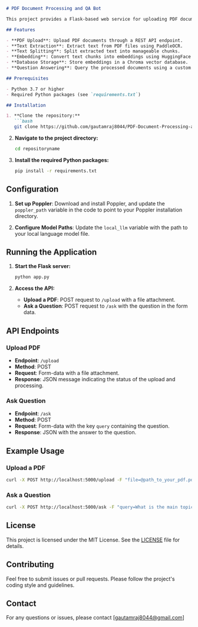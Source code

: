 
```markdown
# PDF Document Processing and QA Bot

This project provides a Flask-based web service for uploading PDF documents, extracting text using OCR, and setting up a question-answering (QA) system using language models and embeddings. The service processes uploaded PDFs, stores embeddings in a Chroma database, and allows users to query the processed documents.

## Features

- **PDF Upload**: Upload PDF documents through a REST API endpoint.
- **Text Extraction**: Extract text from PDF files using PaddleOCR.
- **Text Splitting**: Split extracted text into manageable chunks.
- **Embedding**: Convert text chunks into embeddings using HuggingFace's model.
- **Database Storage**: Store embeddings in a Chroma vector database.
- **Question Answering**: Query the processed documents using a custom QA chain.

## Prerequisites

- Python 3.7 or higher
- Required Python packages (see `requirements.txt`)

## Installation

1. **Clone the repository:**
   ```bash
   git clone https://github.com/gautamraj8044/PDF-Document-Processing-and-QA-Bot
   ```

2. **Navigate to the project directory:**
   ```bash
   cd repositoryname
   ```

3. **Install the required Python packages:**
   ```bash
   pip install -r requirements.txt
   ```

## Configuration

1. **Set up Poppler**: Download and install Poppler, and update the `poppler_path` variable in the code to point to your Poppler installation directory.

2. **Configure Model Paths**: Update the `local_llm` variable with the path to your local language model file.

## Running the Application

1. **Start the Flask server:**
   ```bash
   python app.py
   ```

2. **Access the API:**
   - **Upload a PDF**: POST request to `/upload` with a file attachment.
   - **Ask a Question**: POST request to `/ask` with the question in the form data.

## API Endpoints

### Upload PDF

- **Endpoint**: `/upload`
- **Method**: POST
- **Request**: Form-data with a file attachment.
- **Response**: JSON message indicating the status of the upload and processing.

### Ask Question

- **Endpoint**: `/ask`
- **Method**: POST
- **Request**: Form-data with the key `query` containing the question.
- **Response**: JSON with the answer to the question.

## Example Usage

### Upload a PDF

```bash
curl -X POST http://localhost:5000/upload -F "file=@path_to_your_pdf.pdf"
```

### Ask a Question

```bash
curl -X POST http://localhost:5000/ask -F "query=What is the main topic of the document?"
```



## License

This project is licensed under the MIT License. See the [LICENSE](LICENSE) file for details.

## Contributing

Feel free to submit issues or pull requests. Please follow the project's coding style and guidelines.

## Contact

For any questions or issues, please contact [gautamraj8044@gmail.com]